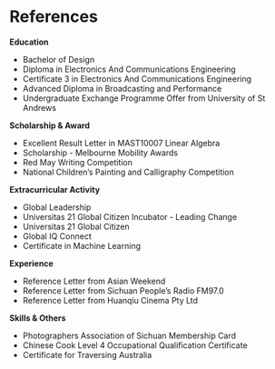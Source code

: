 # References
**Education**  
- Bachelor of Design  
- Diploma in Electronics And Communications Engineering  
- Certificate 3 in Electronics And Communications Engineering  
- Advanced Diploma in Broadcasting and Performance  
- Undergraduate Exchange Programme Offer from University of St Andrews  
  
**Scholarship & Award**  
- Excellent Result Letter in MAST10007 Linear Algebra  
- Scholarship - Melbourne Mobility Awards  
- Red May Writing Competition  
- National Children’s Painting and Calligraphy Competition  
  
**Extracurricular Activity**  
- Global Leadership  
- Universitas 21 Global Citizen Incubator - Leading Change   
- Universitas 21 Global Citizen   
- Global IQ Connect  
- Certificate in Machine Learning  

**Experience**  
- Reference Letter from Asian Weekend  
- Reference Letter from Sichuan People’s Radio FM97.0  
- Reference Letter from Huanqiu Cinema Pty Ltd  
  
**Skills & Others**  
- Photographers Association of Sichuan Membership Card  
- Chinese Cook Level 4 Occupational Qualification Certificate  
- Certificate for Traversing Australia  
